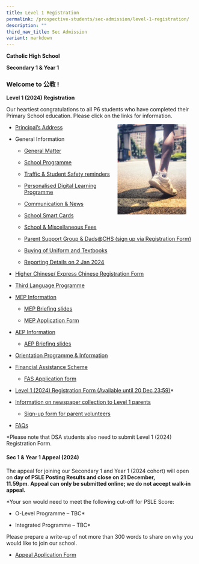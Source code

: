 ```yaml
---
title: Level 1 Registration
permalink: /prospective-students/sec-admission/level-1-registration/
description: ""
third_nav_title: Sec Admission
variant: markdown
---
```

<p><strong>Catholic High School</strong></p><p><strong>Secondary 1 &amp; Year 1</strong></p><h3>Welcome to 公教 !</h3><p><strong>Level 1 (2024) Registration</strong></p><p>Our heartiest congratulations to all P6 students who have completed their Primary School education. Please click on the links for information. </p><div class="isomer-image-wrapper"><img style="float: right;width:183px;height:240px;margin-right:25px;" height="auto" width="100%" src="/images/pro1.png"></div><p></p><ul data-tight="true" class="tight"><li><p><a href="https://www.youtube.com/watch?v=BZmgQHNBrXo" rel="noopener noreferrer nofollow" target="_blank">Principal’s Address</a></p></li><li><p>General Information</p><ul data-tight="true" class="tight"><li><p><a href="https://docs.google.com/presentation/d/1lLgL3070s9vSqfsBK_gaJUtSCrqQpwGq/edit#slide=id.p13" rel="noopener noreferrer nofollow" target="_blank">General Matter</a></p></li><li><p><a href="https://docs.google.com/presentation/d/1lLgL3070s9vSqfsBK_gaJUtSCrqQpwGq/edit#slide=id.p11" rel="noopener noreferrer nofollow" target="_blank">School Programme</a></p></li><li><p><a href="https://docs.google.com/presentation/d/1lLgL3070s9vSqfsBK_gaJUtSCrqQpwGq/edit#slide=id.p6" rel="noopener noreferrer nofollow" target="_blank">Traffic &amp; Student Safety reminders</a></p></li><li><p><a href="https://docs.google.com/presentation/d/1lLgL3070s9vSqfsBK_gaJUtSCrqQpwGq/edit#slide=id.g10969a0da72_0_0" rel="noopener noreferrer nofollow" target="_blank"><u>Personalised Digital Learning Programme</u></a></p></li><li><p><a href="https://docs.google.com/presentation/d/1lLgL3070s9vSqfsBK_gaJUtSCrqQpwGq/edit#slide=id.p15" rel="noopener noreferrer nofollow" target="_blank">Communication &amp; News</a></p></li><li><p><a href="https://docs.google.com/presentation/d/1lLgL3070s9vSqfsBK_gaJUtSCrqQpwGq/edit#slide=id.p18" rel="noopener noreferrer nofollow" target="_blank">School Smart Cards</a></p></li><li><p><a href="https://docs.google.com/presentation/d/1lLgL3070s9vSqfsBK_gaJUtSCrqQpwGq/edit#slide=id.p19" rel="noopener noreferrer nofollow" target="_blank">School &amp; Miscellaneous Fees</a></p></li><li><p><a href="https://docs.google.com/presentation/d/1lLgL3070s9vSqfsBK_gaJUtSCrqQpwGq/edit#slide=id.p20" rel="noopener noreferrer nofollow" target="_blank"><u>Parent Support Group &amp; Dads@CHS</u></a><u> </u><a href="https://docs.google.com/presentation/d/1lLgL3070s9vSqfsBK_gaJUtSCrqQpwGq/edit#slide=id.p20" rel="noopener noreferrer nofollow" target="_blank">(sign up via Registration Form)</a></p></li><li><p><a href="https://docs.google.com/presentation/d/1lLgL3070s9vSqfsBK_gaJUtSCrqQpwGq/edit#slide=id.p23" rel="noopener noreferrer nofollow" target="_blank"><u>Buying of Uniform and Textbooks</u></a></p></li><li><p><a href="https://docs.google.com/presentation/d/1lLgL3070s9vSqfsBK_gaJUtSCrqQpwGq/edit#slide=id.p26" rel="noopener noreferrer nofollow" target="_blank"><u>Reporting Details on 2 Jan 2024</u></a></p></li></ul></li><li><p><a href="https://form.gov.sg/6567fc2701ba250011208659" rel="noopener noreferrer nofollow" target="_blank"><u>Higher Chinese/ Express Chinese Registration Form</u></a></p></li><li><p><a href="https://docs.google.com/document/d/1j_1vh2G14G-Sn8uQpkTr37IMXYlp22e9/edit?usp=sharing&amp;ouid=102619214576318776139&amp;rtpof=true&amp;sd=true" rel="noopener noreferrer nofollow" target="_blank"><u>Third Language Programme</u></a></p></li><li><p><a href="https://drive.google.com/file/d/1dD7ypWrA13VL0MylK8_U2WC3cTIRwncf/view?usp=drive_link" rel="noopener noreferrer nofollow" target="_blank"><u>MEP Information</u></a></p><ul data-tight="true" class="tight"><li><p><a href="https://drive.google.com/file/d/10cx5tE5KZZuhggOoBBzR0D3BncxOmSv8/view?usp=drive_link" rel="noopener noreferrer nofollow" target="_blank"><u>MEP Briefing slides</u></a></p></li><li><p><a href="https://drive.google.com/file/d/1aIy7okBOvZxlAr427aZznyxs5LMwOCQR/view?usp=drive_link" rel="noopener noreferrer nofollow" target="_blank"><u>MEP Application Form</u></a></p></li></ul></li><li><p><a href="https://drive.google.com/file/d/1mAs4Ct1zvpjmdg7n5FSeLIeoL9lkLLTJ/view?usp=drive_link" rel="noopener noreferrer nofollow" target="_blank"><u>AEP Information</u></a></p><ul data-tight="true" class="tight"><li><p><a href="https://drive.google.com/file/d/1kWxe5oMJwWy-I7CFJl2cGLjrglzbG-7i/view?usp=drive_link" rel="noopener noreferrer nofollow" target="_blank"><u>AEP Briefing slides</u></a></p></li></ul></li><li><p><a href="https://docs.google.com/document/d/16fk-TG8LLNdnz2C04HLu5BNloGs5kmWh/edit?usp=sharing&amp;ouid=102619214576318776139&amp;rtpof=true&amp;sd=true" rel="noopener noreferrer nofollow" target="_blank"><u>Orientation Programme &amp; Information</u></a></p></li><li><p><a href="https://drive.google.com/file/d/1JG0XxAClRY3qBI0Is4JW4VoN-lYSM_Kg/view?usp=sharing" rel="noopener noreferrer nofollow" target="_blank"><u>Financial Assistance Scheme</u></a></p><ul data-tight="true" class="tight"><li><p><a href="https://form.gov.sg/64e2f8f73f582600139f54ac" rel="noopener noreferrer nofollow" target="_blank"><u>FAS Application form</u></a></p></li></ul></li><li><p><a href="https://go.gov.sg/s1registrationform2024" rel="noopener noreferrer nofollow" target="_blank"><u>Level 1 (2024) Registration Form (Available until 20 Dec 23:59)</u></a>*</p></li><li><p><a href="https://drive.google.com/file/d/1tuH8nekUWkVg_BfbLy7l7I0N2wlio_Hg/view?usp=sharing" rel="noopener noreferrer nofollow" target="_blank"><u>Information on newspaper collection to Level 1 parents</u></a></p><ul data-tight="true" class="tight"><li><p><a href="https://form.gov.sg/6562c938fca0cd00117d9516" rel="noopener noreferrer nofollow" target="_blank"><u>Sign-up form for parent volunteers</u></a></p></li></ul></li><li><p><a href="https://ask.gov.sg/chs" rel="noopener noreferrer nofollow" target="_blank"><u>FAQs</u></a></p></li></ul><p>*Please note that DSA students also need to submit Level 1 (2024) Registration Form.</p><h4>Sec 1 &amp; Year 1 Appeal (2024)</h4><p>The appeal for joining our Secondary 1 and Year 1 (2024 cohort) will open on&nbsp;<strong>day of PSLE Posting Results and close on 21 December, 11.59pm</strong>.&nbsp;<strong>Appeal can only be submitted online; we do not accept walk-in appeal.</strong></p><p>*Your son would need to meet the following cut-off for PSLE Score:</p><ul data-tight="true" class="tight"><li><p>O-Level Programme – TBC*</p></li><li><p>Integrated Programme – TBC*</p></li></ul><p>Please prepare a write-up of&nbsp;not&nbsp;more than 300 words to share on why you would like to join our school.</p><ul data-tight="true" class="tight"><li><p><a href="https://go.gov.sg/appealform-2024" rel="noopener noreferrer nofollow" target="_blank"><u>Appeal Application Form</u></a></p></li></ul><p></p>